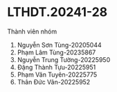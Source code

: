 # LTHDT.20241-28
Thành viên nhóm
1. Nguyễn Sơn Tùng-20205044
2. Phạm Lâm Tùng-20235867
3. Nguyễn Trung Tường-20225950
4. Đặng Thành Tựu-20225951
5. Phạm Văn Tuyên-20225775
6. Thân Đức Vân-20225952
